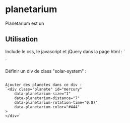 # planetarium

Planetarium est un 

## Utilisation

Include le css, le javascript et jQuery dans la page html :
`<link rel="stylesheet" type="text/css" href="planetarium/planetarium.css">
<script src="jquery.js"></script>
<script src="planetarium/planetarium.js"></script>`

Définir un div de class "solar-system" :
```<div class="solar-system">

Ajouter des planetes dans ce div :
`<div class="planete" id="mercury" 
	data-planetarium-size="1" 
	data-planetarium-distance="7" 
	data-planetarium-rotation-time="0.87"
	data-planetarium-color="#444"
>
</div>`